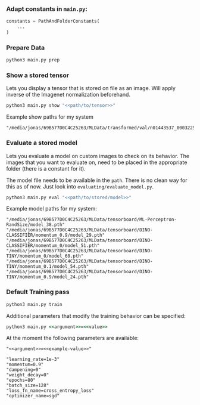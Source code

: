 ### Adapt constants in `main.py`:

```python
constants = PathAndFolderConstants(
    ...
)
```

### Prepare Data

```cmd
python3 main.py prep
```

### Show a stored tensor

Lets you display a tensor that is stored on file as an image.
Will apply inverse of the Imagenet normalization beforehand.

```cmd
python3 main.py show "<<path/to/tensor>>"
```

Example show paths for my system

```
"/media/jonas/69B577D0C4C25263/MLData/transformed/val/n01443537_00032258.pt"
```

### Evaluate a stored model

Lets you evaluate a model on custom images to check on its behavior.
The images that you want to evaluate on, need to be placed in the appropriate folder (there is a constant for it).

The model file needs to be available in the `path`. There is no clean way for this as of now. Just look into `evaluating/evaluate_model.py`.

```cmd
python3 main.py eval "<<path/to/stored/model>>"
```

Example model paths for my system:

```
"/media/jonas/69B577D0C4C25263/MLData/tensorboard/ML-Perceptron-RandSize/model_38.pth"
"/media/jonas/69B577D0C4C25263/MLData/tensorboard/DINO-CLASSIFIER/momentum_0.9/model_29.pth"
"/media/jonas/69B577D0C4C25263/MLData/tensorboard/DINO-CLASSIFIER/momentum_0/model_51.pth"
"/media/jonas/69B577D0C4C25263/MLData/tensorboard/DINO-TINY/momentum_0/model_60.pth"
"/media/jonas/69B577D0C4C25263/MLData/tensorboard/DINO-TINY/momentum_0.1/model_54.pth"
"/media/jonas/69B577D0C4C25263/MLData/tensorboard/DINO-TINY/momentum_0.9/model_24.pth"
```

### Default Training pass

```cmd
python3 main.py train
```

Additional parameters that modify the training behavior can be specified:

```cmd
python3 main.py <<argument>>=<<value>>
```

At the moment the following parameters are available:

```
"<<argument>>=<<example-value>>"

"learning_rate=1e-3"
"momentum=0.9"
"dampening=0"
"weight_decay=0"
"epochs=80"
"batch_size=128"
"loss_fn_name=cross_entropy_loss"
"optimizer_name=sgd"
```

